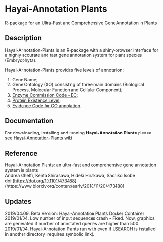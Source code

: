 # Hayai-Annotation Plants

R-package for an Ultra-Fast and Comprehensive Gene Annotation in Plants

Description
-----------
Hayai-Annotation-Plants is an R-package with a shiny-browser interface for a highly accurate and fast gene annotation system for plant species (Embryophyta). 

Hayai-Annotation-Plants provides five levels of annotation: 

1) Gene Name; 
2) Gene Ontology (GO) consisting of three main domains (Biological Process, Molecular Function and Cellular Component); 
3) [Enzyme Commission Code - EC](https://enzyme.expasy.org/); 
4) [Protein Existence Level](https://www.uniprot.org/help/protein_existence); 
5) [Evidence Code for GO annotation](http://geneontology.org/docs/guide-go-evidence-codes/).


Documentation
-------------
For downloading, installing and running **Hayai-Annotation Plants** please see [Hayai-Annotation-Plants wiki](https://github.com/kdri-genomics/Hayai-Annotation-Plants/wiki) 

Reference
---------
Hayai-Annotation Plants: an ultra-fast and comprehensive gene annotation system in plants <br/>
Andrea Ghelfi, Kenta Shirasawa, Hideki Hirakawa, Sachiko Isobe <br/>
doi:[https://doi.org/10.1101/473488](https://www.biorxiv.org/content/early/2018/11/20/473488) 

Updates
-------
2019/04/09. Beta Version: [Hayai-Annotation Plants Docker Container](https://hub.docker.com/r/kazusa005/hayai-annotation-plants) <br/>
2019/01/04. Low number of input sequences crash - Fixed. Now, graphics are generated if number of annotated queries are higher than 500.<br/>
2019/01/04. Hayai-Annotation Plants run with even if USEARCH is installed in another directory (requires symbolic link).
